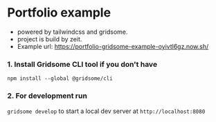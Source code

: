 # Portfolio example
- powered by tailwindcss and gridsome.
- project is build by zeit.
- Example url: https://portfolio-gridsome-example-oyivtl6gz.now.sh/

### 1. Install Gridsome CLI tool if you don't have

`npm install --global @gridsome/cli`

### 2. For development run

`gridsome develop` to start a local dev server at `http://localhost:8080`
